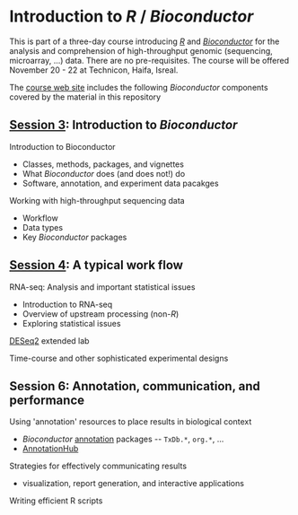 # Introduction to _R_ / _Bioconductor_

This is part of a three-day course introducing _[R][]_ and
_[Bioconductor][]_ for the analysis and comprehension of
high-throughput genomic (sequencing, microarray, ...) data. There are
no pre-requisites. The course will be offered November 20 - 22 at
Technicon, Haifa, Isreal.

The [course web site][] includes the following _Bioconductor_
components covered by the material in this repository

## [Session 3][]: Introduction to _Bioconductor_

Introduction to Bioconductor

- Classes, methods, packages, and vignettes
- What _Bioconductor_ does (and does not!) do
- Software, annotation, and experiment data pacakges

Working with high-throughput sequencing data

- Workflow
- Data types
- Key _Bioconductor_ packages

[Session 3]: https://github.com/Bioconductor/BiocIntro/blob/Technicon-2016/vignettes/S3_Bioconductor_intro.Rmd

## [Session 4][]: A typical work flow

RNA-seq: Analysis and important statistical issues

- Introduction to RNA-seq
- Overview of upstream processing (non-_R_)
- Exploring statistical issues

[DESeq2][] extended lab

Time-course and other sophisticated experimental designs

[Session 4]: https://github.com/Bioconductor/BiocIntro/blob/Technicon-2016/vignettes/S4_RNASeq.Rmd

## Session 6: Annotation, communication, and performance

Using 'annotation' resources to place results in biological context

- _Bioconductor_ [annotation][] packages -- `TxDb.*`, `org.*`, ...
- [AnnotationHub][]

Strategies for effectively communicating results

- visualization, report generation, and interactive applications

Writing efficient R scripts

[R]: https://r-project.org
[Bioconductor]: https://bioconductor.org
[course web site]: http://rbioc.net.technion.ac.il

[software]: https://bioconductor.org/packages/release/BiocViews.html#___Softwar
[annotation]: https://bioconductor.org/packages/release/BiocViews.html#___AnnotationData
[experiment data]: https://bioconductor.org/packages/release/BiocViews.html#___ExperimentData

[Biostrings]: https://bioconductor.org/packages/Biostrings
[GenomicRanges]: https://bioconductor.org/packages/GenomicRanges
[SummarizedExperiment]: https://bioconductor.org/packages/SummarizedExperiment
[rtracklayer]: https://bioconductor.org/packages/rtracklayer
[ShortRead]:  https://bioconductor.org/packages/ShortRead
[GenomicAlignments]: https://bioconductor.org/packages/GenomicAlignments
[VariantAnnotation]: https://bioconductor.org/packages/VariantAnnotation
[AnnotationHub]: https://bioconductor.org/packages/AnnotationHub
[DESeq2]: https://bioconductor.org/packages/DESeq2
